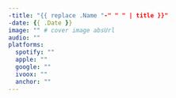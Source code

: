 ```yaml
---
-title: "{{ replace .Name "-" " " | title }}"
-date: {{ .Date }}
image: "" # cover image absUrl
audio: ""
platforms:
  spotify: ""
  apple: ""
  google: ""
  ivoox: ""
  anchor: ""
---
```


